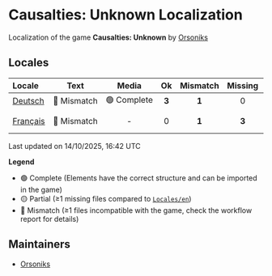 # Causalties: Unknown Localization

Localization of the game **Causalties: Unknown** by [Orsoniks](https://github.com/Orsoniks)

## Locales

| Locale | Text | Media | Ok | Mismatch | Missing | Contributors |
| :--- | :----------: | :----------: | :---: |  :------:  |  :-----:  |  :--  |
| [Deutsch](Locales/de-DE) | 🔘 Mismatch | 🟢 Complete | **3** | **1** | 0 | [Zorobis](https://github.com/Zorobis) |
| [Français](Locales/fr-FR) | 🔘 Mismatch | - | 0 | **1** | **3** | [Azurian](https://github.com/clemtomera), [Dovahkick](https://github.com/Dovahkick) |

Last updated on 14/10/2025, 16:42 UTC

**Legend**
- 🟢 Complete (Elements have the correct structure and can be imported in the game)
- 🟡 Partial (≥1 missing files compared to [`Locales/en`](Locales/en))
- 🔘 Mismatch (≥1 files incompatible with the game, check the workflow report for details)

## Maintainers

- [Orsoniks](https://github.com/Orsoniks)
